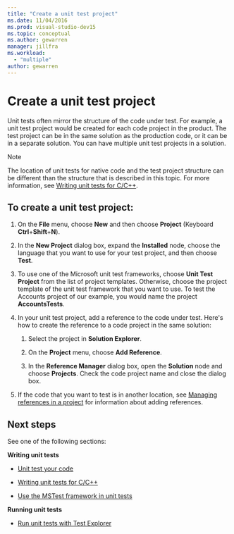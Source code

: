 ```yaml
---
title: "Create a unit test project"
ms.date: 11/04/2016
ms.prod: visual-studio-dev15
ms.topic: conceptual
ms.author: gewarren
manager: jillfra
ms.workload:
  - "multiple"
author: gewarren
---
```

# Create a unit test project

Unit tests often mirror the structure of the code under test. For example, a unit test project would be created for each code project in the product. The test project can be in the same solution as the production code, or it can be in a separate solution. You can have multiple unit test projects in a solution.

> [!NOTE]
> The location of unit tests for native code and the test project structure can be different than the structure that is described in this topic. For more information, see [Writing unit tests for C/C++](writing-unit-tests-for-c-cpp.md).

## To create a unit test project:

1.  On the **File** menu, choose **New** and then choose **Project** (Keyboard **Ctrl**+**Shift**+**N**).

2.  In the **New Project** dialog box, expand the **Installed** node, choose the language that you want to use for your test project, and then choose **Test**.

3.  To use one of the Microsoft unit test frameworks, choose **Unit Test Project** from the list of project templates. Otherwise, choose the project template of the unit test framework that you want to use. To test the Accounts project of our example, you would name the project **AccountsTests**.

4.  In your unit test project, add a reference to the code under test.  Here's how to create the reference to a code project in the same solution:

    1.  Select the project in **Solution Explorer**.

    2.  On the **Project** menu, choose **Add Reference**.

    3.  In the **Reference Manager** dialog box, open the **Solution** node and choose **Projects**. Check the code project name and close the dialog box.

5.  If the code that you want to test is in another location, see [Managing references in a project](../ide/managing-references-in-a-project.md) for information about adding references.

## Next steps

 See one of the following sections:

**Writing unit tests**

- [Unit test your code](../test/unit-test-your-code.md)

- [Writing unit tests for C/C++](writing-unit-tests-for-c-cpp.md)

- [Use the MSTest framework in unit tests](using-microsoft-visualstudio-testtools-unittesting-members-in-unit-tests.md)

**Running unit tests**

- [Run unit tests with Test Explorer](../test/run-unit-tests-with-test-explorer.md)